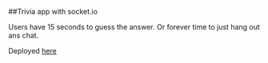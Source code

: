 ##Trivia app with socket.io

Users have 15 seconds to guess the answer. Or forever time to just hang out ans chat.

Deployed [here](http://triv-io.herokuapp.com/)